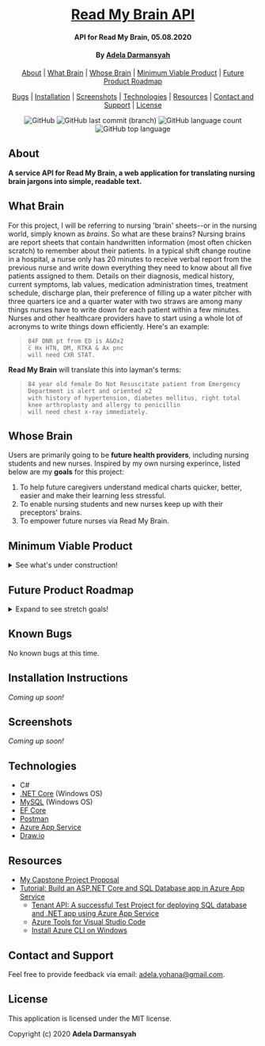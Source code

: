 <div align=center>

# [Read My Brain API](https://github.com/ayohana/read-my-brain-api.git/)

#### API for Read My Brain, 05.08.2020

#### By [**Adela Darmansyah**](https://github.com/ayohana/)

[About](#About) | [What Brain](##What-Brain) | [Whose Brain](#Whose-Brain) | [Minimum Viable Product](#Minimum-Viable-Product) | [Future Product Roadmap](#Future-Product-Roadmap)

[Bugs](#Known-Bugs) | [Installation](#Installation-Instructions) | [Screenshots](#Screenshots)  | [Technologies](#Technologies) | [Resources](#Resources) | [Contact and Support](#Contact-and-Support) | [License](#License)

![GitHub](https://img.shields.io/github/license/ayohana/read-my-brain-api?color=%23DE98B2&style=for-the-badge) ![GitHub last commit (branch)](https://img.shields.io/github/last-commit/ayohana/read-my-brain-api/master?color=%23DE98B2&style=for-the-badge) ![GitHub language count](https://img.shields.io/github/languages/count/ayohana/read-my-brain-api?color=%23DE98B2&style=for-the-badge) ![GitHub top language](https://img.shields.io/github/languages/top/ayohana/read-my-brain-api?color=%23DE98B2&style=for-the-badge)

</div>

## About

**A service API for Read My Brain, a web application for translating nursing brain jargons into simple, readable text.**

## What Brain

For this project, I will be referring to nursing 'brain' sheets--or in the nursing world, simply known as _brains_. So what are these brains? Nursing brains are report sheets that contain handwritten information (most often chicken scratch) to remember about their patients. In a typical shift change routine in a hospital, a nurse only has 20 minutes to receive verbal report from the previous nurse and write down everything they need to know about all five patients assigned to them. Details on their diagnosis, medical history, current symptoms, lab values, medication administration times, treatment schedule, discharge plan, their preference of filling up a water pitcher with three quarters ice and a quarter water with two straws are among many things nurses have to write down for each patient within a few minutes. Nurses and other healthcare providers have to start using a whole lot of acronyms to write things down efficiently. Here's an example:

> `````
> 84F DNR pt from ED is A&Ox2
> c̅ Hx HTN, DM, RTKA & Ax pnc
> will need CXR STAT.
> `````

**Read My Brain** will translate this into layman's terms:

> `````
> 84 year old female Do Not Resuscitate patient from Emergency Department is alert and oriented x2
> with history of hypertension, diabetes mellitus, right total knee arthroplasty and allergy to penicillin
> will need chest x-ray immediately.
> `````

## Whose Brain

Users are primarily going to be **future health providers**, including nursing students and new nurses. Inspired by my own nursing experince, listed below are my **goals** for this project:
1. To help future caregivers understand medical charts quicker, better, easier and make their learning less stressful.
2. To enable nursing students and new nurses keep up with their preceptors' brains.
3. To empower future nurses via Read My Brain.

## Minimum Viable Product

<details>
  <summary>See what's under construction!</summary>

  * Design the database structure using Draw.io.
  * Build a back-end API using C#/.NET Core and MySQL with READ functionality.
    * Read a sentence by sending the sentence as a query parameter and the API will return the translated sentence.
  * Build a front-end JavaScript/React application that allows users to enter a sentence and display the translated sentence.
    * The default view will be a form with a single text box and a submit button.
    * The user will be able to enter a sentence into the text box and submit it.
    * There will be a maximum number of 50 characters in a sentence.
    * Upon submission, the application will call the API to read the sentence.
    * The application will display the returned API response as a string.
  * Deploy the back-end API via Azure.
  * Deploy the front-end application via Firebase.

</details>

## Future Product Roadmap

<details>
  <summary>Expand to see stretch goals!</summary>

  * Build a back-end API using C#/.NET Core and MySQL with full CRUD functionality.
    * Create a new acronym and its abbreviation into the API's database.
    * Read a sentence by sending the sentence as a query parameter and the API will return the translated sentence.
    * Update details of an acronym.
    * Delete an acronym.
  * Enable querying special characters.
  * Use Quill's basic text editor for application UI.
  * Apply Quill's toolbar.
  * Modify Quill's toolbar by adding an option to insert special characters into user input. For instance, c̅ for with, ā for before and p̄ for after.
  * Users can enter longer sentences (max 200 characters per sentence).
  * Users can enter a paragraph (max 1000 characters).
  * There's an unlimited number of characters a user can enter.
  * Add an "About" section to the front end.
  * Add a footer to the front end with a link to my GitHub repo.
  * Add functionality to generate random sentences in the front end so that users can test/use the app right away.
  * Users can copy the translated result with a click of a button.
  * Users can add a new acronym via the front-end application for open contribution.
  * Users can update existing acronyms via the front-end application.
  * Warn users to be careful when translating real patient information to prevent violating their privacy (HIPAA).
  * The API can translate the vice versa (from layman’s terms to nursing jargons).
  * The API can translate live/real-time.
  * Use Redux in case the application's scale of state gets very large.

</details>

## Known Bugs

No known bugs at this time.

## Installation Instructions

_Coming up soon!_

<!-- * Download [.NET Core](https://www.learnhowtoprogram.com/c-and-net/getting-started-with-c/installing-c-and-net) (Mac/Windows OS) - _FREE!_
* Download [MySQL](https://www.learnhowtoprogram.com/c-and-net/getting-started-with-c/installing-and-configuring-mysql) (Mac/Windows OS) - _FREE!_
* Download [Postman](https://www.postman.com/downloads/) (Mac/Windows OS) - _FREE!_
* Clone this [repository](https://github.com/ayohana/read-my-brain-api.git/)
* Run the application.
  * Navigate into the `read-my-brain-api` directory `$ cd Desktop/read-my-brain-api/`
    * Enter the command `dotnet restore` to gather tools and dependencies for the application.
    * Enter the command `dotnet build` to build the project using its dependencies.
    * Enter the command `dotnet ef database update` to create a new, empty database. 
    * Enter `dotnet run` to run the application.
    * Enter URL `http://localhost:5000/api/tenants` in Postman using one of the HTTP Methods [below](#HTTP-Methods-and-Routes). -->

## Screenshots

_Coming up soon!_

<!-- View all tenants in Postman:

![Get all tenants v. 2.0](./Screenshots/GetAll.JPG/)

View tenants with search query parameters:

![Get tenants with query string v. 2.0](./Screenshots/GetQueryString.JPG/)

Add new tenant:

![Add new tenant v. 2.0](./Screenshots/Post.JPG/)

Update a tenant:

![Update tenant v. 2.0](./Screenshots/Put.JPG/)

Remove a tenant:

![Remove tenant v. 2.0](./Screenshots/Delete.JPG/) -->


## Technologies

* C#
* [.NET Core](https://dotnet.microsoft.com/download/dotnet-core/) (Windows OS)
* [MySQL](https://dev.mysql.com/downloads/file/?id=484919) (Windows OS)
* [EF Core](https://github.com/PomeloFoundation/Pomelo.EntityFrameworkCore.MySql)
* [Postman](https://www.postman.com/downloads/)
* [Azure App Service](https://azure.microsoft.com/en-us/services/app-service/)
* [Draw.io](https://app.diagrams.net/)
<!-- * [API Versioning](https://neelbhatt.com/2018/04/21/api-versioning-in-net-core/) -->

## Resources

* [My Capstone Project Proposal](https://docs.google.com/document/d/1bxW7XzQk9xxoDU-CSc2oWtsvJcJJNuBybUBFhglaJDo/edit?usp=sharing)
* [Tutorial: Build an ASP.NET Core and SQL Database app in Azure App Service](https://docs.microsoft.com/en-us/azure/app-service/app-service-web-tutorial-dotnetcore-sqldb)
  * [Tenant API: A successful Test Project for deploying SQL database and .NET app using Azure App Service](https://github.com/ayohana/TenantAPI.git)
  * [Azure Tools for Visual Studio Code](https://marketplace.visualstudio.com/items?itemName=ms-vscode.vscode-node-azure-pack)
  * [Install Azure CLI on Windows](https://docs.microsoft.com/en-us/cli/azure/install-azure-cli-windows?view=azure-cli-latest#install-or-update)

## Contact and Support

Feel free to provide feedback via email: [adela.yohana@gmail.com](mailto:adela.yohana@gmail.com).

## License

This application is licensed under the MIT license.

Copyright (c) 2020 **Adela Darmansyah**